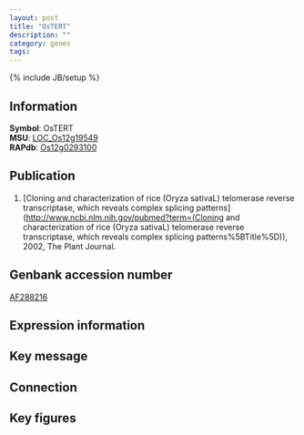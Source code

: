 ```yaml
---
layout: post
title: "OsTERT"
description: ""
category: genes
tags: 
---
```

{% include JB/setup %}

## Information
__Symbol__: OsTERT  
__MSU__: [LOC_Os12g19549](http://rice.plantbiology.msu.edu/cgi-bin/ORF_infopage.cgi?orf=LOC_Os12g19549)  
__RAPdb__: [Os12g0293100](http://rapdb.dna.affrc.go.jp/viewer/gbrowse_details/irgsp1?name=Os12g0293100)  

## Publication
1. [Cloning and characterization of rice (Oryza sativaL) telomerase reverse transcriptase, which reveals complex splicing patterns](http://www.ncbi.nlm.nih.gov/pubmed?term=(Cloning and characterization of rice (Oryza sativaL) telomerase reverse transcriptase, which reveals complex splicing patterns%5BTitle%5D)), 2002, The Plant Journal.

## Genbank accession number
[AF288216](http://www.ncbi.nlm.nih.gov/nuccore/AF288216)

## Expression information

## Key message

## Connection

## Key figures


